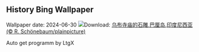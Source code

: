 ## History Bing Wallpaper
Wallpaper date: 2024-06-30
![](https://www.bing.com/th?id=OHR.UbudBali_ZH-CN4891348277_UHD.jpg&w=1000)Download: [乌布寺庙的石雕,巴厘岛,印度尼西亚 (© R. Schönebaum/plainpicture)](https://www.bing.com/th?id=OHR.UbudBali_ZH-CN4891348277_UHD.jpg)

Auto get programm by LtgX
